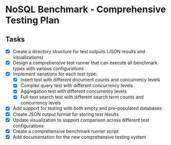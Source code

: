 # NoSQL Benchmark - Comprehensive Testing Plan

## Tasks

- [x] Create a directory structure for test outputs (JSON results and visualizations)
- [x] Design a comprehensive test runner that can execute all benchmark types with various configurations
- [x] Implement variations for each test type:
  - [x] Insert test with different document counts and concurrency levels
  - [x] Complex query test with different concurrency levels
  - [x] Aggregation test with different concurrency levels
  - [x] Full-text search test with different search term counts and concurrency levels
- [x] Add support for testing with both empty and pre-populated databases
- [x] Create JSON output format for storing test results
- [x] Update visualization to support comparison across different test configurations
- [x] Create a comprehensive benchmark runner script
- [x] Add documentation for the new comprehensive testing system
